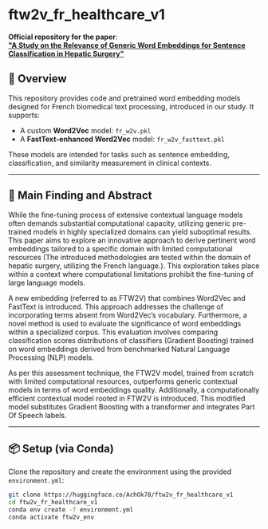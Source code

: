 # ftw2v_fr_healthcare_v1

**Official repository for the paper**:  
**["A Study on the Relevance of Generic Word Embeddings for Sentence Classification in Hepatic Surgery"](https://ieeexplore.ieee.org/abstract/document/10479342)**

## 🧾 Overview

This repository provides code and pretrained word embedding models designed for French biomedical text processing, introduced in our study. It supports:

- A custom **Word2Vec** model: `fr_w2v.pkl`
- A **FastText-enhanced Word2Vec** model: `fr_w2v_fasttext.pkl`

These models are intended for tasks such as sentence embedding, classification, and similarity measurement in clinical contexts.

---

## 🧠 Main Finding and Abstract

While the fine-tuning process of extensive contextual language models often demands substantial computational capacity, utilizing generic pre-trained models in highly specialized domains can yield suboptimal results. This paper aims to explore an innovative approach to derive pertinent word embeddings tailored to a specific domain with limited computational resources (The introduced methodologies are tested within the domain of hepatic surgery, utilizing the French language.). This exploration takes place within a context where computational limitations prohibit the fine-tuning of large language models.

A new embedding (referred to as FTW2V) that combines Word2Vec and FastText is introduced. This approach addresses the challenge of incorporating terms absent from Word2Vec’s vocabulary. Furthermore, a novel method is used to evaluate the significance of word embeddings within a specialized corpus. This evaluation involves comparing classification scores distributions of classifiers (Gradient Boosting) trained on word embeddings derived from benchmarked Natural Language Processing (NLP) models.

As per this assessment technique, the FTW2V model, trained from scratch with limited computational resources, outperforms generic contextual models in terms of word embeddings quality. Additionally, a computationally efficient contextual model rooted in FTW2V is introduced. This modified model substitutes Gradient Boosting with a transformer and integrates Part Of Speech labels.

---

## 📦 Setup (via Conda)

Clone the repository and create the environment using the provided `environment.yml`:

```bash
git clone https://huggingface.co/AchOk78/ftw2v_fr_healthcare_v1
cd ftw2v_fr_healthcare_v1
conda env create -f environment.yml
conda activate ftw2v_env